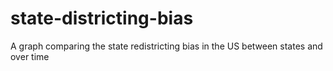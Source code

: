state-districting-bias
======================

A graph comparing the state redistricting bias in the US between states and over time
